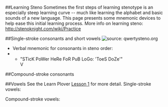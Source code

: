 ##Learning Steno
Sometimes the first steps of learning stenotype is an especially steep learning curve -- much like learning the alphabet and basic sounds of a new language. This page presents some mnemonic devices to help ease this initial learning process.
More info on learning steno: http://stenoknight.com/wiki/Practice

##Single-stroke consonants and short vowels
![source: qwertysteno.org](https://www.dropbox.com/s/yhlwbrtwsozxbpd/steno-keyboard2.png?dl=0)
* Verbal mnemonic for consonants in steno order: <br>
* * "STicK PoWer HeRe FoR PuB LoGo: 'ToeS DoZe'" <br>
V

##Compound-stroke consonants

##Vowels
See the Learn Plover [Lesson 1](https://sites.google.com/site/ploverdoc/lesson-1-fingers-and-keys) for more detail.
Single-stroke vowels:

Compound-stroke vowels:
